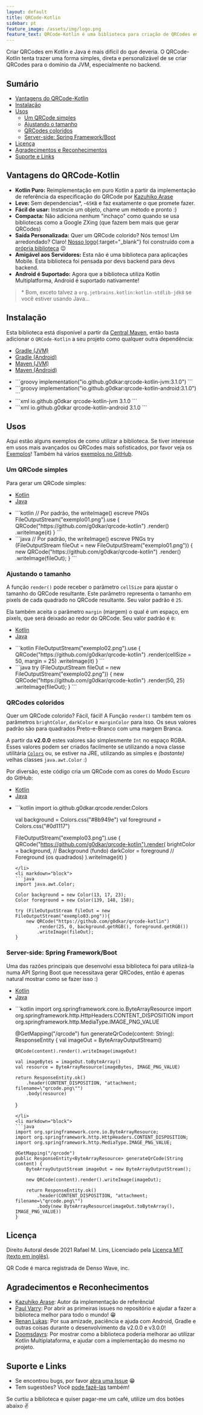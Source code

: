 ```yaml
---
layout: default
title: QRCode-Kotlin
sidebar: pt
feature_image: /assets/img/logo.png
feature_text: QRCode-Kotlin é uma biblioteca para criação de QRCodes em Kotlin e Java
---
```

Criar QRCodes em Kotlin e Java é mais difícil do que deveria. O QRCode-Kotlin tenta trazer uma forma simples, direta e
personalizável de se criar QRCodes para o domínio da JVM, especialmente no backend.

## Sumário

<!-- toc -->

- [Vantagens do QRCode-Kotlin](#vantagens-do-qrcode-kotlin)
- [Instalação](#instalacao)
- [Usos](#usos)
  * [Um QRCode simples](#um-qrcode-simples)
  * [Ajustando o tamanho](#ajustando-o-tamanho)
  * [QRCodes coloridos](#qrcodes-coloridos)
  * [Server-side: Spring Framework/Boot](#server-side-spring-frameworkboot)
- [Licença](#licenca)
- [Agradecimentos e Reconhecimentos](#agradecimentos-e-reconhecimentos)
- [Suporte e Links](#suporte-e-links)

<!-- tocstop -->

## Vantagens do QRCode-Kotlin

* **Kotlin Puro:** Reimplementação em puro Kotlin a partir da implementação de referência da especificação do QRCode
  por [Kazuhiko Arase](https://github.com/kazuhikoarase/qrcode-generator)
* **Leve:** Sem dependencias*, `~65KB` e faz exatamente o que promete fazer.
* **Fácil de usar:** Instancie um objeto, chame um método e pronto :)
* **Compacta:** Não adiciona nenhum "inchaço" como quando se usa bibliotecas como a Google ZXing (que fazem bem mais que
  gerar QRCodes)
* **Saída Personalizada:** Quer um QRCode colorido? Nós temos! Um arredondado? Claro! [Nosso logo](/assets/img/logo.png){:target="_blank"}
  foi construído com a [própria biblioteca](https://github.com/g0dkar/qrcode-kotlin/blob/main/examples/kotlin/src/main/kotlin/QRCodeKotlinLogo.kt) 😉
* **Amigável aos Servidores:** Esta não é uma biblioteca para aplicações Mobile. Esta biblioteca foi pensada por devs
  backend para devs backend.
* **Android é Suportado:** Agora que a biblioteca utiliza Kotlin Multiplatforma, Android é suportado nativamente!

>\* Bom, exceto talvez a `org.jetbrains.kotlin:kotlin-stdlib-jdk8` se você estiver usando Java...

## Instalação

Esta biblioteca está disponível a partir da [Central Maven](https://search.maven.org/artifact/io.github.g0dkar/qrcode-kotlin/3.1.0/qrcode-kotlin),
então basta adicionar o `QRCode-Kotlin` a seu projeto como qualquer outra dependência:

<ul class="tab" data-tab="736c69e9-16ec-4d21-b16b-0f2ed22bcfcf" data-name="deps">
    <li class="active"><a href="#">Gradle (JVM)</a></li>
    <li><a href="#">Gradle (Android)</a></li>
    <li><a href="#">Maven (JVM)</a></li>
    <li><a href="#">Maven (Android)</a></li>
</ul>
<ul class="tab-content" id="736c69e9-16ec-4d21-b16b-0f2ed22bcfcf" data-name="deps">
<li class="active" markdown="block">
```groovy
implementation("io.github.g0dkar:qrcode-kotlin-jvm:3.1.0")
```
</li>
<li markdown="block">
```groovy
implementation("io.github.g0dkar:qrcode-kotlin-android:3.1.0")
```
</li>
<li markdown="block">
```xml
<dependency>
    <groupId>io.github.g0dkar</groupId>
    <artifactId>qrcode-kotlin-jvm</artifactId>
    <version>3.1.0</version>
</dependency>
```
</li>
<li markdown="block">
```xml
<dependency>
    <groupId>io.github.g0dkar</groupId>
    <artifactId>qrcode-kotlin-android</artifactId>
    <version>3.1.0</version>
</dependency>
```
</li>
</ul>

## Usos

Aqui estão alguns exemplos de como utilizar a biblioteca. Se tiver interesse em usos mais avançados ou QRCodes mais
sofisticados, por favor veja os [Exemplos](/exemplos)! Também há vários [exemplos no GitHub](https://github.com/g0dkar/qrcode-kotlin/tree/main/examples).

### Um QRCode simples

Para gerar um QRCode simples:

<ul class="tab" data-tab="900b518b-69c9-470b-80ca-8573b8396a41" data-name="exemplo01">
    <li class="active"><a href="#">Kotlin</a></li>
    <li><a href="#">Java</a></li>
</ul>
<ul class="tab-content" id="900b518b-69c9-470b-80ca-8573b8396a41" data-name="exemplo01">
<li class="active" markdown="block">
```kotlin
// Por padrão, the writeImage() escreve PNGs
FileOutputStream("exemplo01.png").use {
    QRCode("https://github.com/g0dkar/qrcode-kotlin")
        .render()
        .writeImage(it)
}
```
</li>
<li markdown="block">
```java
// Por padrão, the writeImage() escreve PNGs
try (FileOutputStream fileOut = new FileOutputStream("exemplo01.png")) {
    new QRCode("https://github.com/g0dkar/qrcode-kotlin")
        .render()
        .writeImage(fileOut);
}
```
</li>
</ul>

### Ajustando o tamanho

A função `render()` pode receber o parâmetro `cellSize` para ajustar o tamanho do QRCode resultante. Este parâmetro
representa o tamanho em pixels de cada quadrado no QRCode resultante. Seu valor padrão é `25`.

Ela também aceita o parâmetro `margin` (margem) o qual é um espaço, em pixels, que será deixado ao redor do QRCode.
Seu valor padrão é `0`:

<ul class="tab" data-tab="2ca78d92-b6cd-40dd-8b1c-ec031b180a8b" data-name="exemplo02">
    <li class="active"><a href="#">Kotlin</a></li>
    <li><a href="#">Java</a></li>
</ul>
<ul class="tab-content" id="2ca78d92-b6cd-40dd-8b1c-ec031b180a8b" data-name="exemplo02">
<li class="active" markdown="block">
```kotlin
FileOutputStream("exemplo02.png").use {
    QRCode("https://github.com/g0dkar/qrcode-kotlin")
        .render(cellSize = 50, margin = 25)
        .writeImage(it)
}
```
</li>
<li markdown="block">
```java
try (FileOutputStream fileOut = new FileOutputStream("exemplo02.png")) {
    new QRCode("https://github.com/g0dkar/qrcode-kotlin")
        .render(50, 25)
        .writeImage(fileOut);
}
```
</li>
</ul>

### QRCodes coloridos

Quer um QRCode colorido? Fácil, fácil! A Função `render()` também tem os parâmetros `brightColor`, `darkColor` e
`marginColor` para isso. Os seus valores padrão são para quadrados Preto-e-Branco com uma margem Branca.

A partir da **v2.0.0** estes valores são simplesmente `Int` no espaço RGBA. Esses valores podem ser criados
facilmente se utilizando a nova classe utilitária [`Colors`](https://github.com/g0dkar/qrcode-kotlin/blob/main/src/commonMain/kotlin/io/github/g0dkar/qrcode/render/Colors.kt)
ou, se estiver na JRE, utilizando as simples e _(bastante)_ velhas classes `java.awt.Color` :)

Por diversão, este código cria um QRCode com as cores do Modo Escuro do GitHub:

<ul class="tab" data-tab="7c04714b-8dd3-47ed-90cb-0baaf44d8daa" data-name="exemplo03">
    <li class="active"><a href="#">Kotlin</a></li>
    <li><a href="#">Java</a></li>
</ul>
<ul class="tab-content" id="7c04714b-8dd3-47ed-90cb-0baaf44d8daa" data-name="exemplo03">
<li class="active" markdown="block">
```kotlin
import io.github.g0dkar.qrcode.render.Colors

val background = Colors.css("#8b949e")
val foreground = Colors.css("#0d1117")

FileOutputStream("exemplo03.png").use {
QRCode("https://github.com/g0dkar/qrcode-kotlin").render(
brightColor = background, // Background (fundo)
darkColor = foreground    // Foreground (os quadrados)
).writeImage(it)
}
```
</li>
<li markdown="block">
```java
import java.awt.Color;

Color background = new Color(13, 17, 23);
Color foreground = new Color(139, 148, 158);

try (FileOutputStream fileOut = new FileOutputStream("exemplo03.png")){
    new QRCode("https://github.com/g0dkar/qrcode-kotlin")
        .render(25, 0, background.getRGB(), foreground.getRGB())
        .writeImage(fileOut);
}
```
</li>
</ul>

### Server-side: Spring Framework/Boot

Uma das razões principais que desenvolvi essa biblioteca foi para utilizá-la numa API Spring Boot que necessitava
gerar QRCodes, então é apenas natural mostrar como se fazer isso :)

<ul class="tab" data-tab="013583aa-c7bd-48a8-9d9f-d463669ac699" data-name="exemplo04">
    <li class="active"><a href="#">Kotlin</a></li>
    <li><a href="#">Java</a></li>
</ul>
<ul class="tab-content" id="013583aa-c7bd-48a8-9d9f-d463669ac699" data-name="exemplo04">
<li class="active" markdown="block">
```kotlin
import org.springframework.core.io.ByteArrayResource
import org.springframework.http.HttpHeaders.CONTENT_DISPOSITION
import org.springframework.http.MediaType.IMAGE_PNG_VALUE

@GetMapping("/qrcode")
fun generateQrCode(content: String): ResponseEntity<ByteArrayResource> {
val imageOut = ByteArrayOutputStream()

    QRCode(content).render().writeImage(imageOut)

    val imageBytes = imageOut.toByteArray()
    val resource = ByteArrayResource(imageBytes, IMAGE_PNG_VALUE)

    return ResponseEntity.ok()
        .header(CONTENT_DISPOSITION, "attachment; filename=\"qrcode.png\"")
        .body(resource)
}
```
</li>
<li markdown="block">
```java
import org.springframework.core.io.ByteArrayResource;
import org.springframework.http.HttpHeaders.CONTENT_DISPOSITION;
import org.springframework.http.MediaType.IMAGE_PNG_VALUE;

@GetMapping("/qrcode")
public ResponseEntity<ByteArrayResource> generateQrCode(String content) {
    ByteArrayOutputStream imageOut = new ByteArrayOutputStream();

    new QRCode(content).render().writeImage(imageOut);

    return ResponseEntity.ok()
        .header(CONTENT_DISPOSITION, "attachment; filename=\"qrcode.png\"")
        .body(new ByteArrayResource(imageOut.toByteArray(), IMAGE_PNG_VALUE))
}
```
</li>
</ul>

## Licença

Direito Autoral desde 2021 Rafael M. Lins, Licenciado pela [Licença MIT (texto em inglês)](https://rafaellins.mit-license.org/2021/).

QR Code é marca registrada de Denso Wave, inc.

## Agradecimentos e Reconhecimentos

* [Kazuhiko Arase](https://github.com/kazuhikoarase): Autor da implementação de referência!
* [Paul Varry](https://github.com/pvarry): Por abrir as primeiras issues no repositório e ajudar a fazer a biblioteca
  melhor para todo o mundo! 😁
* [Renan Lukas](https://github.com/RenanLukas): Por sua amizade, paciência e ajuda com Android, Gradle e outras coisas
  durante o desenvolvimento da v2.0.0 e v3.0.0!
* [Doomsdayrs](https://github.com/Doomsdayrs): Por mostrar como a biblioteca poderia melhorar ao utilizar Kotlin
  Multiplataforma, e ajudar com a implementação do mesmo no projeto.

## Suporte e Links

* Se encontrou bugs, por
  favor [abra uma Issue](https://github.com/g0dkar/qrcode-kotlin/issues/new?assignees=g0dkar&labels=bug&template=bug_report.md&title=)
  😁
* Tem sugestões?
  Você [pode fazê-las](https://github.com/g0dkar/qrcode-kotlin/issues/new?assignees=&labels=&template=feature_request.md&title=)
  também!

Se curtiu a biblioteca e quiser pagar-me um café, utilize um dos botões abaixo ✌️
